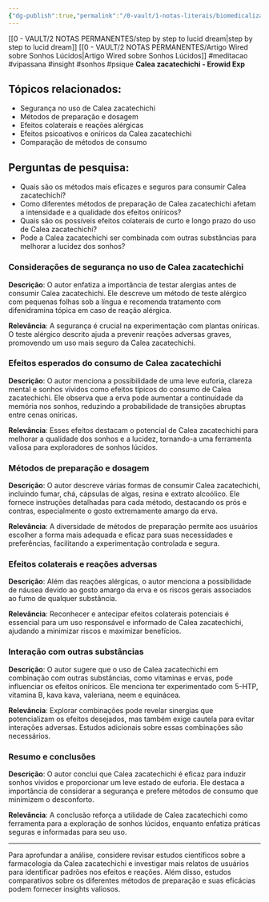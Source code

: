 ```yaml
---
{"dg-publish":true,"permalink":"/0-vault/1-notas-literais/biomedicalizacao/calea-zacatechichi-erowid-3/","tags":["meditacao","vipassana","insight","sonhos","psique"],"dgHomeLink":true,"dgShowLocalGraph":true,"dgShowFileTree":true,"dgEnableSearch":true,"noteIcon":""}
---
```


[[0 - VAULT/2 NOTAS PERMANENTES/step by step to lucid dream\|step by step to lucid dream]]
[[0 - VAULT/2 NOTAS PERMANENTES/Artigo Wired sobre Sonhos Lúcidos\|Artigo Wired sobre Sonhos Lúcidos]]
#meditacao #vipassana #insight #sonhos #psique 
**Calea zacatechichi - Erowid Exp**

## Tópicos relacionados:

- Segurança no uso de Calea zacatechichi
- Métodos de preparação e dosagem
- Efeitos colaterais e reações alérgicas
- Efeitos psicoativos e oníricos da Calea zacatechichi
- Comparação de métodos de consumo

## Perguntas de pesquisa:

- Quais são os métodos mais eficazes e seguros para consumir Calea zacatechichi?
- Como diferentes métodos de preparação de Calea zacatechichi afetam a intensidade e a qualidade dos efeitos oníricos?
- Quais são os possíveis efeitos colaterais de curto e longo prazo do uso de Calea zacatechichi?
- Pode a Calea zacatechichi ser combinada com outras substâncias para melhorar a lucidez dos sonhos?

### **Considerações de segurança no uso de Calea zacatechichi**

**Descrição**: O autor enfatiza a importância de testar alergias antes de consumir Calea zacatechichi. Ele descreve um método de teste alérgico com pequenas folhas sob a língua e recomenda tratamento com difenidramina tópica em caso de reação alérgica.

**Relevância**: A segurança é crucial na experimentação com plantas oníricas. O teste alérgico descrito ajuda a prevenir reações adversas graves, promovendo um uso mais seguro da Calea zacatechichi.

### **Efeitos esperados do consumo de Calea zacatechichi**

**Descrição**: O autor menciona a possibilidade de uma leve euforia, clareza mental e sonhos vívidos como efeitos típicos do consumo de Calea zacatechichi. Ele observa que a erva pode aumentar a continuidade da memória nos sonhos, reduzindo a probabilidade de transições abruptas entre cenas oníricas.

**Relevância**: Esses efeitos destacam o potencial de Calea zacatechichi para melhorar a qualidade dos sonhos e a lucidez, tornando-a uma ferramenta valiosa para exploradores de sonhos lúcidos.

### **Métodos de preparação e dosagem**

**Descrição**: O autor descreve várias formas de consumir Calea zacatechichi, incluindo fumar, chá, cápsulas de algas, resina e extrato alcoólico. Ele fornece instruções detalhadas para cada método, destacando os prós e contras, especialmente o gosto extremamente amargo da erva.

**Relevância**: A diversidade de métodos de preparação permite aos usuários escolher a forma mais adequada e eficaz para suas necessidades e preferências, facilitando a experimentação controlada e segura.

### **Efeitos colaterais e reações adversas**

**Descrição**: Além das reações alérgicas, o autor menciona a possibilidade de náusea devido ao gosto amargo da erva e os riscos gerais associados ao fumo de qualquer substância.

**Relevância**: Reconhecer e antecipar efeitos colaterais potenciais é essencial para um uso responsável e informado de Calea zacatechichi, ajudando a minimizar riscos e maximizar benefícios.

### **Interação com outras substâncias**

**Descrição**: O autor sugere que o uso de Calea zacatechichi em combinação com outras substâncias, como vitaminas e ervas, pode influenciar os efeitos oníricos. Ele menciona ter experimentado com 5-HTP, vitamina B, kava kava, valeriana, neem e equinácea.

**Relevância**: Explorar combinações pode revelar sinergias que potencializam os efeitos desejados, mas também exige cautela para evitar interações adversas. Estudos adicionais sobre essas combinações são necessários.

### **Resumo e conclusões**

**Descrição**: O autor conclui que Calea zacatechichi é eficaz para induzir sonhos vívidos e proporcionar um leve estado de euforia. Ele destaca a importância de considerar a segurança e prefere métodos de consumo que minimizem o desconforto.

**Relevância**: A conclusão reforça a utilidade de Calea zacatechichi como ferramenta para a exploração de sonhos lúcidos, enquanto enfatiza práticas seguras e informadas para seu uso.

---

Para aprofundar a análise, considere revisar estudos científicos sobre a farmacologia da Calea zacatechichi e investigar mais relatos de usuários para identificar padrões nos efeitos e reações. Além disso, estudos comparativos sobre os diferentes métodos de preparação e suas eficácias podem fornecer insights valiosos.